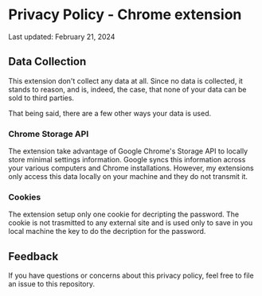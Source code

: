 # Privacy Policy - Chrome extension
Last updated: February 21, 2024

## Data Collection
This extension don't collect any data at all. Since no data is collected, it stands to reason, and is, indeed, the case, that none of your data can be sold to third parties.

That being said, there are a few other ways your data is used.

### Chrome Storage API
The extension take advantage of Google Chrome's Storage API to locally store minimal settings information. Google syncs this information across your various computers and Chrome installations. However, my extensions only access this data locally on your machine and they do not transmit it.

### Cookies
The extension setup only one cookie for decripting the password. The cookie is not trasmitted to any external site and is used only to save in you local machine the key to do the decription for the password.

## Feedback

If you have questions or concerns about this privacy policy, feel free to file an issue to this repository.
